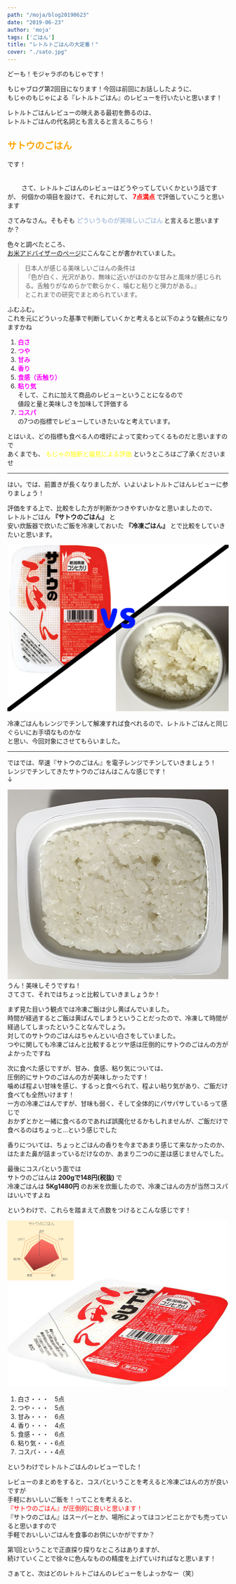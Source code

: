 ```yaml
---
path: "/moja/blog20190623"
date: "2019-06-23"
author: 'moja'
tags: ['ごはん']
title: "レトルトごはんの大定番！"
cover: "./sato.jpg"
---
```

どーも！モジャラボのもじゃです！  

もじゃブログ第2回目になります！今回は前回にお話ししたように、  
もじゃのもじゃによる『レトルトごはん』のレビューを行いたいと思います！  

レトルトごはんレビューの映えある最初を飾るのは、  
レトルトごはんの代名詞とも言えると言えるこちら！  
## **<font color = "orange">サトウのごはん</font>**  
です！  
　　

　　
さて、レトルトごはんのレビューはどうやってしていくかという話ですが、
何個かの項目を設けて、それに対して、 <font color = "RED"> **7点満点** </font>で評価していこうと思います  

さてみなさん。そもそも **<font color = "#b0c4de"> どういうものが美味しいごはん </font>** と言えると思いますか？  

色々と調べたところ、  
[お米アドバイザーのページ](http://www.okome-adv.jp/knowledge/cat4/post-100.html)にこんなことが書かれていました。  
> 日本人が感じる美味しいごはんの条件は    
>『色が白く、光沢があり、無味に近いがほのかな甘みと風味が感じられる。舌触りがなめらかで軟らかく、噛むと粘りと弾力がある。』  
>とこれまでの研究でまとめられています。  

ふむふむ。  
これを元にどういった基準で判断していくかと考えると以下のような観点になりますかね  
1. **<font color = "fuchsia">白さ</font>**   
2. **<font color = "fuchsia">つや</font>**   
3. **<font color = "fuchsia">甘み</font>**   
4. **<font color = "fuchsia">香り</font>**   
5. **<font color = "fuchsia">食感（舌触り）</font>**   
6. **<font color = "fuchsia">粘り気</font>**   
そして、これに加えて商品のレビューということになるので  
値段と量と美味しさを加味して評価する   
7. **<font color = "fuchsia">コスパ</font>**   
の7つの指標でレビューしていきたいなと考えています。  

とはいえ、どの指標も食べる人の嗜好によって変わってくるものだと思いますので  
あくまでも、<font color = "YELLOW"> もじゃの独断と偏見による評価 </font>というところはご了承くださいませ  


***

はい。では、前置きが長くなりましたが、いよいよレトルトごはんレビューに参りましょう！

評価をする上で、比較をした方が判断かつきやすいかなと思いましたので、  
レトルトごはん **『サトウのごはん』** と  
安い炊飯器で炊いたご飯を冷凍しておいた **『冷凍ごはん』** とで比較をしていきたいと思います。  

![vs冷凍ご飯](./vs.jpg)  

冷凍ごはんもレンジでチンして解凍すれば食べれるので、レトルトごはんと同じぐらいにお手頃なものかな  
と思い、今回対象にさせてもらいました。  

***

ではでは、早速『サトウのごはん』を電子レンジでチンしていきましょう！  
レンジでチンしてきたサトウのごはんはこんな感じです！  
↓  

![vsチン後のサトウのごはん](./open_rice.jpg)  
うん！美味しそうですね！  
さてさて、それではちょっと比較していきましょうか！   

まず見た目いう観点では冷凍ご飯は少し黄ばんでいました。  
時間が経過するとご飯は黄ばんでしまうということだったので、冷凍して時間が経過してしまったということなんでしょう。  
対してのサトウのごはんはちゃんといい白さをしていました。  
つやに関しても冷凍ごはんと比較するとツヤ感は圧倒的にサトウのごはんの方がよかったですね  

次に食べた感じですが、甘み、食感、粘り気については、  
圧倒的にサトウのごはんの方が美味しかったです！  
噛めば程よい甘味を感じ、するっと食べられて、程よい粘り気があり、ご飯だけ食べても全然いけます！  
一方の冷凍ごはんですが、甘味も弱く、そして全体的にパサパサしているって感じで  
おかずとかと一緒に食べるのであれば誤魔化せるかもしれませんが、ご飯だけで食べるのはちょっと…という感じでした  

香りについては、ちょっとごはんの香りを今まであまり感じて来なかったのか、    
はたまた鼻が詰まっているだけなのか、あまり二つのに差は感じませんでした。  

最後にコスパという面では  
サトウのごはんは  **200gで148円(税抜)** で  
冷凍ごはんは **5Kg1480円** のお米を炊飯したので、冷凍ごはんの方が当然コスパはいいですよね  

というわけで、これらを踏まえて点数をつけるとこんな感じです！  

![サトウのごはん評価](./sato_gohan.jpg)  

1. 白さ・・・　5点  
2. つや・・・　5点  
3. 甘み・・・　6点  
4. 香り・・・　4点  
5. 食感・・・　6点  
6. 粘り気・・・6点  
7. コスパ・・・4点  


というわけでレトルトごはんのレビューでした！

レビューのまとめをすると、コスパということを考えると冷凍ごはんの方が良いですが  
手軽においしいご飯を！ってことを考えると、   
<font color = "RED"> 『サトウのごはん』が圧倒的に良いと思います！</font>  
『サトウのごはん』はスーパーとか、場所によってはコンビニとかでも売っていると思いますので  
手軽でおいしいごはんを食事のお供にいかがですか？


第1回ということで正直探り探りなところはありますが、  
続けていくことで徐々に色んなものの精度を上げていければなと思います！

さぁてと、次はどのレトルトごはんのレビューをしよっかなー（笑）  
